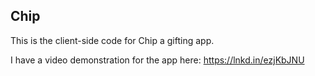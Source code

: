 
## Chip


This is the client-side code for Chip a gifting app.

I have a video demonstration for the app here: https://lnkd.in/ezjKbJNU

